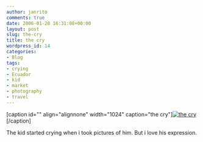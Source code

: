 ```yaml
---
author: janrito
comments: true
date: 2006-01-28 16:31:08+00:00
layout: post
slug: the-cry
title: the cry
wordpress_id: 14
categories:
- Blog
tags:
- crying
- Ecuador
- kid
- market
- photography
- travel
---
```


[caption id="" align="alignnone" width="1024" caption="the cry"][![the cry](http://farm1.static.flickr.com/27/89170050_3bcf2ea9e7_b.jpg)](http://www.flickr.com/photos/janrito/89170050/)[/caption]

The kid started crying when i took pictures of him. But i love his expression.

